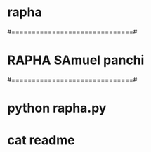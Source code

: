 # rapha
#==============================#
#    RAPHA SAmuel panchi       #
#==============================#
# python rapha.py
# cat readme
